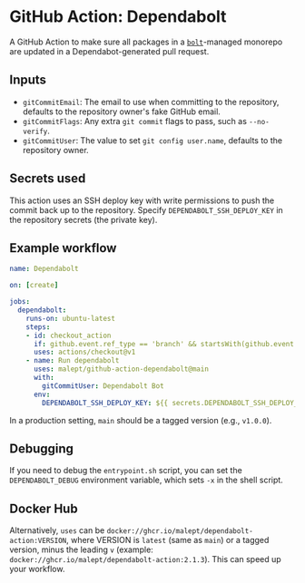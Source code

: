 # GitHub Action: Dependabolt

A GitHub Action to make sure all packages in a [`bolt`](http://boltpkg.com/)-managed monorepo are
updated in a Dependabot-generated pull request.

## Inputs

* `gitCommitEmail`: The email to use when committing to the repository, defaults to the repository
  owner's fake GitHub email.
* `gitCommitFlags`: Any extra `git commit` flags to pass, such as `--no-verify`.
* `gitCommitUser`: The value to set `git config user.name`, defaults to the repository owner.

## Secrets used

This action uses an SSH deploy key with write permissions to push the commit back up to the repository.
Specify `DEPENDABOLT_SSH_DEPLOY_KEY` in the repository secrets (the private key).

## Example workflow

```yaml
name: Dependabolt

on: [create]

jobs:
  dependabolt:
    runs-on: ubuntu-latest
    steps:
    - id: checkout_action
      if: github.event.ref_type == 'branch' && startsWith(github.event.ref, 'dependabot/')
      uses: actions/checkout@v1
    - name: Run dependabolt
      uses: malept/github-action-dependabolt@main
      with:
        gitCommitUser: Dependabolt Bot
      env:
        DEPENDABOLT_SSH_DEPLOY_KEY: ${{ secrets.DEPENDABOLT_SSH_DEPLOY_KEY }}
```

In a production setting, `main` should be a tagged version (e.g., `v1.0.0`).

## Debugging

If you need to debug the `entrypoint.sh` script, you can set the `DEPENDABOLT_DEBUG` environment
variable, which sets `-x` in the shell script.

## Docker Hub

Alternatively, `uses` can be `docker://ghcr.io/malept/dependabolt-action:VERSION`,
where VERSION is `latest` (same as `main`) or a tagged version, minus the leading `v` (example:
`docker://ghcr.io/malept/dependabolt-action:2.1.3`). This can speed up your workflow.
